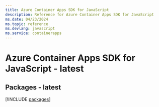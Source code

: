 ```yaml
---
title: Azure Container Apps SDK for JavaScript
description: Reference for Azure Container Apps SDK for JavaScript
ms.date: 04/23/2024
ms.topic: reference
ms.devlang: javascript
ms.service: containerapps
---
```

# Azure Container Apps SDK for JavaScript - latest
## Packages - latest
[!INCLUDE [packages](container-apps-index.md)]